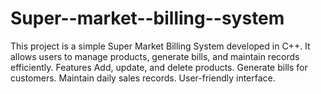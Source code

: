 # Super--market--billing--system
This project is a simple Super Market Billing System developed in C++. It allows users to manage products, generate bills, and maintain records efficiently.  Features Add, update, and delete products. Generate bills for customers. Maintain daily sales records. User-friendly interface.
